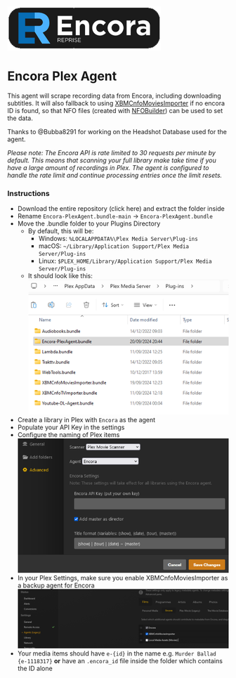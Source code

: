 ![Encora Reprise](Contents/Resources/icon-default.png)

# Encora Plex Agent

This agent will scrape recording data from Encora, including downloading subtitles.
It will also fallback to using [XBMCnfoMoviesImporter](https://github.com/Bubba8291/XBMCnfoMoviesImporter.bundle/archive/master.zip) if no encora ID is found, so that NFO files (created with [NFOBuilder](https://github.com/pekempy/NFOBuilder)) can be used to set the data.

Thanks to @Bubba8291 for working on the Headshot Database used for the agent.

_Please note: The Encora API is rate limited to 30 requests per minute by default. This means that scanning your full library make take time if you have a large amount of recordings in Plex.
The agent is configured to handle the rate limit and continue processing entries once the limit resets._

### Instructions

- Download the entire repository (click here) and extract the folder inside
- Rename `Encora-PlexAgent.bundle-main` -> `Encora-PlexAgent.bundle`
- Move the .bundle folder to your Plugins Directory
  - By default, this will be:
    - Windows: `%LOCALAPPDATA%\Plex Media Server\Plug-ins`
    - macOS: `~/Library/Application Support/Plex Media Server/Plug-ins`
    - Linux: `$PLEX_HOME/Library/Application Support/Plex Media Server/Plug-ins`
  - It should look like this:  
    ![Plugin Preview](src/plugins-folder.png)
- Create a library in Plex with `Encora` as the agent
- Populate your API Key in the settings
- Configure the naming of Plex items
  ![Plex Library](src/plex-library.png)
- In your Plex Settings, make sure you enable XBMCnfoMoviesImporter as a backup agent for Encora
  ![Agent Setting](src/plex-agent.png)
- Your media items should have `e-{id}` in the name e.g. `Murder Ballad {e-1118317}` **or** have an `.encora_id` file inside the folder which contains the ID alone
